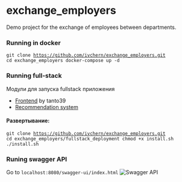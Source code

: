 # exchange_employers
Demo project for the exchange of employees between departments.

### Running in docker
<code>git clone https://github.com/ivchern/exchange_employers.git
 cd exchange_employers
 docker-compose up -d</code>
### Running full-stack 
Модули для запуска fullstack приложения 
* [Frontend](https://github.com/tanto39/ShareTeam) by tanto39
* [Recommendation system](https://github.com/ivchern/exchange_employers_recommendation) 

#### Развертывание:

  <code>git clone https://github.com/ivchern/exchange_employers.git
  cd exchange_employers/fullstack_deployment
  chmod +x install.sh 
  ./install.sh </code>

### Runing swagger API 
Go to <code>localhost:8080/swagger-ui/index.html</code>
![Swagger API](https://user-images.githubusercontent.com/64325866/235372596-64672ac1-00e8-4520-bd87-853a7c9a2a6c.png)
